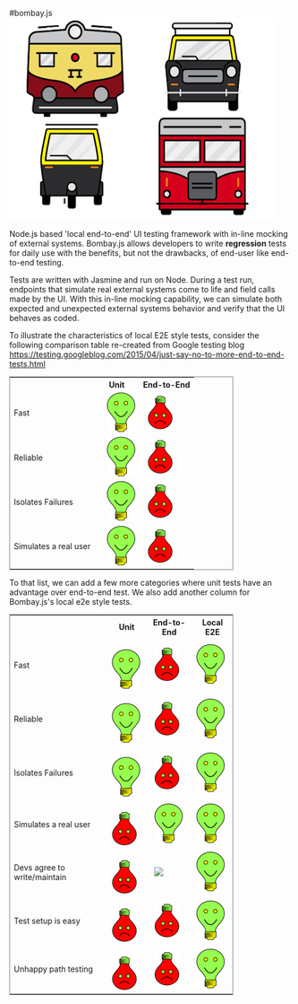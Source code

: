 #bombay.js
![bombay.js logo](/bombay.png?raw=true "Bombay.js")

Node.js based 'local end-to-end' UI testing framework with in-line mocking of external systems.  Bombay.js allows developers to write **regression** tests for daily use with the benefits, but not the drawbacks, of end-user like end-to-end testing.

Tests are written with Jasmine and run on Node.  During a test run, endpoints that simulate real external systems come to life and field calls made by the UI. With this in-line mocking capability, we can simulate both expected and unexpected external systems behavior and verify that the UI behaves as coded.

To illustrate the characteristics of local E2E style tests, consider the following comparison table re-created from Google testing blog <https://testing.googleblog.com/2015/04/just-say-no-to-more-end-to-end-tests.html>

<table style="width: 400px; border: 1px solid grey;">
  <tr>
    <th>&nbsp;&nbsp;&nbsp;&nbsp;</th>
 	<th>Unit</th>
    <th>End-to-End</th> 
  </tr>
  <tr>
    <td>Fast</td>
    <td>&nbsp;&nbsp;&nbsp;&nbsp;<img src="happy.png" /></td> 
    <td>&nbsp;&nbsp;<img src="sad.png" /></td>
  </tr>
    <td>Reliable</td>
    <td>&nbsp;&nbsp;&nbsp;&nbsp;<img src="happy.png" /></td> 
    <td>&nbsp;&nbsp;<img src="sad.png" /></td>
  </tr>
    <td>Isolates Failures</td>
    <td>&nbsp;&nbsp;&nbsp;&nbsp;<img src="happy.png" /></td> 
    <td>&nbsp;&nbsp;<img src="sad.png" /></td>
  </tr>
    <td>Simulates a real user</td>
    <td>&nbsp;&nbsp;&nbsp;&nbsp;<img src="happy.png" /></td> 
    <td>&nbsp;&nbsp;<img src="sad.png" /></td>
  </tr>
</table>

To that list, we can add a few more categories where unit tests have an advantage over end-to-end test.  We also add another column for Bombay.js's local e2e style tests.

<table style="width: 400px; border: 1px solid grey;">
  <tr>
    <th>&nbsp;&nbsp;&nbsp;&nbsp;</th>
 	<th>Unit</th>
    <th>End-to-End</th> 
    <th>Local E2E</th> 
  </tr>
  <tr>
    <td>Fast</td>
    <td>&nbsp;&nbsp;&nbsp;&nbsp;<img src="happy.png" /></td> 
    <td>&nbsp;&nbsp;<img src="sad.png" /></td>
    <td><img src="happy.png" /></td> 
  </tr>
    <td>Reliable</td>
    <td>&nbsp;&nbsp;&nbsp;&nbsp;<img src="happy.png" /></td> 
    <td>&nbsp;&nbsp;<img src="sad.png" /></td>
    <td><img src="happy.png" /></td> 
  </tr>
    <td>Isolates Failures</td>
    <td>&nbsp;&nbsp;&nbsp;&nbsp;<img src="happy.png" /></td> 
    <td>&nbsp;&nbsp;<img src="sad.png" /></td>
    <td><img src="happy.png" /></td> 
  </tr>
    <td>Simulates a real user</td>
    <td>&nbsp;&nbsp;&nbsp;&nbsp;<img src="sad.png" /></td>
    <td>&nbsp;&nbsp;<img src="happy.png" /></td>
    <td><img src="happy.png" /></td> 
  </tr>
  </tr>
    <td>Devs agree to write/maintain</td>
    <td>&nbsp;&nbsp;&nbsp;&nbsp;<img src="sad.png" /></td>
    <td>&nbsp;&nbsp;<img src="dad.png" /></td>
    <td><img src="happy.png" /></td> 
  </tr>
  </tr>
    <td>Test setup is easy</td>
    <td>&nbsp;&nbsp;&nbsp;&nbsp;<img src="sad.png" /></td>
    <td>&nbsp;&nbsp;<img src="sad.png" /></td>
    <td><img src="happy.png" /></td> 
  </tr>
  </tr>
    <td>Unhappy path testing</td>
    <td>&nbsp;&nbsp;&nbsp;&nbsp;<img src="sad.png" /></td>
    <td>&nbsp;&nbsp;<img src="sad.png" /></td>
    <td><img src="happy.png" /></td> 
  </tr>
</table>